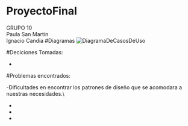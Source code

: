 # ProyectoFinal
GRUPO 10\
Paula San Martín\
Ignacio Candia
#Diagramas
![DiagramaDeCasosDeUso](https://github.com/IgnCan/ProyectoFinal/assets/147210706/52939436-fb52-412b-a601-f2bb7345ba94)


#Deciciones Tomadas:

-

#Problemas encontrados:

-Dificultades en encontrar los patrones de diseño que se acomodara a nuestras necesidades.\

-
-
-


